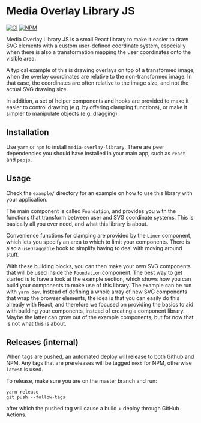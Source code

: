 # Media Overlay Library JS

[![CI][ci-image]][ci-url]
[![NPM][npm-image]][npm-url]

[ci-image]: https://github.com/AxisCommunications/media-overlay-library-js/workflows/CI/badge.svg
[ci-url]: https://github.com/AxisCommunications/media-overlay-library-js/actions
[npm-image]: https://img.shields.io/npm/v/media-overlay-library.svg
[npm-url]: https://www.npmjs.com/package/media-overlay-library

Media Overlay Library JS is a small React library to make it easier to draw SVG
elements with a custom user-defined coordinate system, especially when there is
also a transformation mapping the user coordinates onto the visible area.

A typical example of this is drawing overlays on top of a transformed image,
when the overlay coordinates are relative to the non-transformed image.
In that case, the coordinates are often relative to the image size, and not
the actual SVG drawing size.

In addition, a set of helper components and hooks are provided to make it easier
to control drawing (e.g. by offering clamping functions), or make it simpler to
manipulate objects (e.g. dragging).

## Installation

Use `yarn` or `npm` to install `media-overlay-library`. There are peer
dependencies you should have installed in your main app, such as `react` and
`pepjs`.

## Usage

Check the `example/` directory for an example on how to use this library with
your application.

The main component is called `Foundation`, and provides you with the functions
that transform between user and SVG coordinate systems. This is basically all
you ever need, and what this library is about.

Convenience functions for clamping are provided by the `Liner` component, which
lets you specify an area to which to limit your components. There is also a
`useDraggable` hook to simplify having to deal with moving around stuff.

With these building blocks, you can then make your own SVG components that will
be used inside the `Foundation` component. The best way to get started is to
have a look at the example section, which shows how you can build your
components to make use of this library. The example can be run with `yarn dev`.
Instead of defining a whole array of new SVG components that wrap the browser
elements, the idea is that you can easily do this already with React, and
therefore we focused on providing the basics to aid with building your
components, instead of creating a component library. Maybe the latter can grow
out of the example components, but for now that is not what this is about.

## Releases (internal)

When tags are pushed, an automated deploy will release to both Github and NPM.
Any tags that are prereleases will be tagged `next` for NPM, otherwise `latest`
is used.

To release, make sure you are on the master branch and run:

```
yarn release
git push --follow-tags
```

after which the pushed tag will cause a build + deploy through GitHub Actions.
